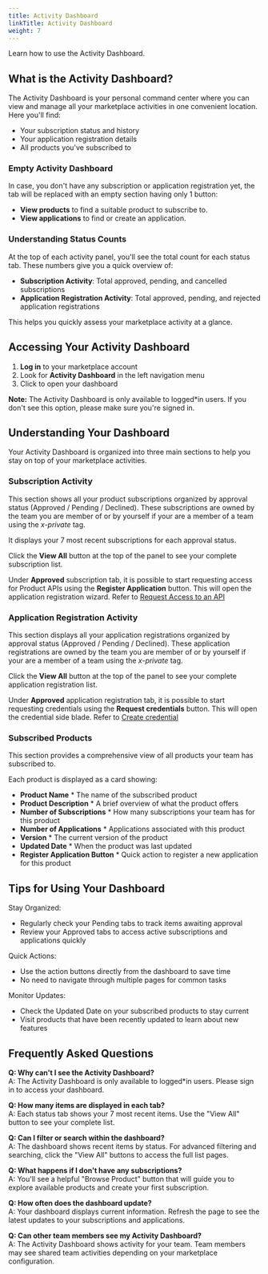 ```yaml
---
title: Activity Dashboard
linkTitle: Activity Dashboard
weight: 7
---
```


Learn how to use the Activity Dashboard.

## What is the Activity Dashboard?

The Activity Dashboard is your personal command center where you can view and manage all your marketplace activities in one convenient location. Here you'll find:

* Your subscription status and history
* Your application registration details
* All products you've subscribed to

### Empty Activity Dashboard

In case, you don't have any subscription or application registration yet, the tab will be replaced with an empty section having only 1 button:

* **View products** to find a suitable product to subscribe to.
* **View applications** to find or create an application.

### Understanding Status Counts

At the top of each activity panel, you'll see the total count for each status tab. These numbers give you a quick overview of:

* **Subscription Activity**: Total approved, pending, and cancelled subscriptions
* **Application Registration Activity**: Total approved, pending, and rejected application registrations

This helps you quickly assess your marketplace activity at a glance.

## Accessing Your Activity Dashboard

1. **Log in** to your marketplace account
2. Look for **Activity Dashboard** in the left navigation menu
3. Click to open your dashboard

**Note:** The Activity Dashboard is only available to logged*in users. If you don't see this option, please make sure you're signed in.

## Understanding Your Dashboard

Your Activity Dashboard is organized into three main sections to help you stay on top of your marketplace activities.

### Subscription Activity

This section shows all your product subscriptions organized by approval status (Approved / Pending / Declined). These subscriptions are owned by the team you are member of or by yourself if your are a member of a team using the *x-private* tag.

It displays your 7 most recent subscriptions for each approval status.

Click the **View All** button at the top of the panel to see your complete subscription list.

Under **Approved** subscription tab, it is possible to start requesting access for Product APIs using the **Register Application** button. This will open the application registration wizard. Refer to [Request Access to an API](/docs/manage_marketplace/consumer_experience/credential_management#request-access-to-an-api)

### Application Registration Activity

This section displays all your application registrations organized by approval status (Approved / Pending / Declined). These application registrations are owned by the team you are member of or by yourself if your are a member of a team using the *x-private* tag.

Click the **View All** button at the top of the panel to see your complete application registration list.

Under **Approved** application registration tab, it is possible to start requesting credentials using the **Request credentials** button. This will open the credential side blade. Refer to [Create credential](/docs/manage_marketplace/consumer_experience/credential_management#create-credentials)

### Subscribed Products

This section provides a comprehensive view of all products your team has subscribed to.

Each product is displayed as a card showing:

* **Product Name** * The name of the subscribed product
* **Product Description** * A brief overview of what the product offers
* **Number of Subscriptions** * How many subscriptions your team has for this product
* **Number of Applications** * Applications associated with this product
* **Version** * The current version of the product
* **Updated Date** * When the product was last updated
* **Register Application Button** * Quick action to register a new application for this product

## Tips for Using Your Dashboard

Stay Organized:

* Regularly check your Pending tabs to track items awaiting approval
* Review your Approved tabs to access active subscriptions and applications quickly

Quick Actions:

* Use the action buttons directly from the dashboard to save time
* No need to navigate through multiple pages for common tasks

Monitor Updates:

* Check the Updated Date on your subscribed products to stay current
* Visit products that have been recently updated to learn about new features

## Frequently Asked Questions

**Q: Why can't I see the Activity Dashboard?**  
A: The Activity Dashboard is only available to logged*in users. Please sign in to access your dashboard.

**Q: How many items are displayed in each tab?**  
A: Each status tab shows your 7 most recent items. Use the "View All" button to see your complete list.

**Q: Can I filter or search within the dashboard?**  
A: The dashboard shows recent items by status. For advanced filtering and searching, click the "View All" buttons to access the full list pages.

**Q: What happens if I don't have any subscriptions?**  
A: You'll see a helpful "Browse Product" button that will guide you to explore available products and create your first subscription.

**Q: How often does the dashboard update?**  
A: Your dashboard displays current information. Refresh the page to see the latest updates to your subscriptions and applications.

**Q: Can other team members see my Activity Dashboard?**  
A: The Activity Dashboard shows activity for your team. Team members may see shared team activities depending on your marketplace configuration.